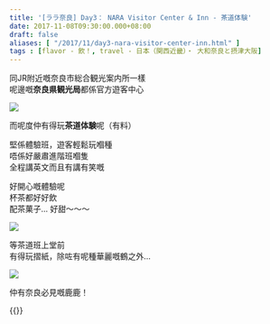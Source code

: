 ```yaml
---
title: '[ララ奈良] Day3： NARA Visitor Center & Inn - 茶道体験'
date: 2017-11-08T09:30:00.000+08:00
draft: false
aliases: [ "/2017/11/day3-nara-visitor-center-inn.html" ]
tags : [flavor - 飲！, travel - 日本（関西近畿）・ 大和奈良と摂津大阪]
---
```


同JR附近嘅奈良市総合観光案内所一樣  
呢邊嘅**奈良県観光局**都係官方遊客中心  

![](/images/nara3e1.jpg)

而呢度仲有得玩**茶道体験**呢（有料）  
  
堅係體驗班，遊客輕鬆玩嗰種  
唔係好嚴肅進階班嗰隻  
全程講英文而且有講有笑嘅  
  
好開心嘅體驗呢  
杯茶都好好飲  
配茶菓子... 好甜～～～  

![](/images/nara3e2.jpg)

等茶道班上堂前  
有得玩摺紙，除咗有呢種華麗嘅鶴之外...  

![](/images/nara3e.jpg)

仲有奈良必見嘅鹿鹿！  
  
{{<nara>}}
